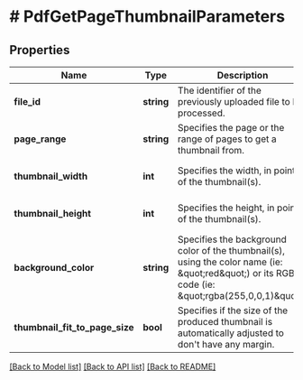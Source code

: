 # # PdfGetPageThumbnailParameters

## Properties

Name | Type | Description | Notes
------------ | ------------- | ------------- | -------------
**file_id** | **string** | The identifier of the previously uploaded file to be processed. | 
**page_range** | **string** | Specifies the page or the range of pages to get a thumbnail from. | 
**thumbnail_width** | **int** | Specifies the width, in points, of the thumbnail(s). | [optional] [default to 140]
**thumbnail_height** | **int** | Specifies the height, in points, of the thumbnail(s). | [optional] [default to 220]
**background_color** | **string** | Specifies the background color of the thumbnail(s), using the color name (ie: \&quot;red\&quot;) or its RGBa code (ie: \&quot;rgba(255,0,0,1)\&quot;). | [optional] [default to 'rgba(0,0,0,0)']
**thumbnail_fit_to_page_size** | **bool** | Specifies if the size of the produced thumbnail is automatically adjusted to don&#39;t have any margin. | [optional] [default to true]

[[Back to Model list]](../../README.md#documentation-for-models) [[Back to API list]](../../README.md#documentation-for-api-endpoints) [[Back to README]](../../README.md)


